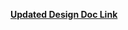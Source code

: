 **[Updated Design Doc Link](https://github.com/na-nan-ya/painpal_backend/blob/153ba5f59af601722089665003cf6ebc1f6f134a/design/updated_design_doc.md)**
